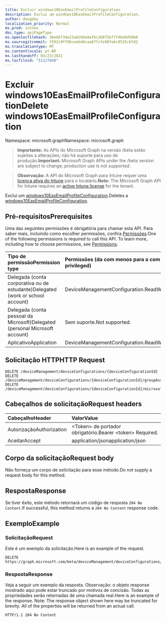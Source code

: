 ```yaml
---
title: Excluir windows10EasEmailProfileConfiguration
description: Exclui um windows10EasEmailProfileConfiguration.
author: dougeby
localization_priority: Normal
ms.prod: intune
doc_type: apiPageType
ms.openlocfilehash: 36e66f34e23a829da9af6c26875bf7f4bd4d59b0
ms.sourcegitcommit: f592c9ff96ceeb40caa67fcfe90fe6c8525cb7d2
ms.translationtype: MT
ms.contentlocale: pt-BR
ms.lasthandoff: 03/23/2021
ms.locfileid: "51127848"
---
```

# <a name="delete-windows10easemailprofileconfiguration"></a><span data-ttu-id="a6ef4-103">Excluir windows10EasEmailProfileConfiguration</span><span class="sxs-lookup"><span data-stu-id="a6ef4-103">Delete windows10EasEmailProfileConfiguration</span></span>

<span data-ttu-id="a6ef4-104">Namespace: microsoft.graph</span><span class="sxs-lookup"><span data-stu-id="a6ef4-104">Namespace: microsoft.graph</span></span>

> <span data-ttu-id="a6ef4-105">**Importante:** As APIs do Microsoft Graph na versão /beta estão sujeitas a alterações; não há suporte para uso de produção.</span><span class="sxs-lookup"><span data-stu-id="a6ef4-105">**Important:** Microsoft Graph APIs under the /beta version are subject to change; production use is not supported.</span></span>

> <span data-ttu-id="a6ef4-106">**Observação:** A API do Microsoft Graph para Intune requer uma [licença ativa do Intune](https://go.microsoft.com/fwlink/?linkid=839381) para o locatário.</span><span class="sxs-lookup"><span data-stu-id="a6ef4-106">**Note:** The Microsoft Graph API for Intune requires an [active Intune license](https://go.microsoft.com/fwlink/?linkid=839381) for the tenant.</span></span>

<span data-ttu-id="a6ef4-107">Exclui um [windows10EasEmailProfileConfiguration](../resources/intune-deviceconfig-windows10easemailprofileconfiguration.md).</span><span class="sxs-lookup"><span data-stu-id="a6ef4-107">Deletes a [windows10EasEmailProfileConfiguration](../resources/intune-deviceconfig-windows10easemailprofileconfiguration.md).</span></span>

## <a name="prerequisites"></a><span data-ttu-id="a6ef4-108">Pré-requisitos</span><span class="sxs-lookup"><span data-stu-id="a6ef4-108">Prerequisites</span></span>
<span data-ttu-id="a6ef4-p101">Uma das seguintes permissões é obrigatória para chamar esta API. Para saber mais, incluindo como escolher permissões, confira [Permissões](/graph/permissions-reference).</span><span class="sxs-lookup"><span data-stu-id="a6ef4-p101">One of the following permissions is required to call this API. To learn more, including how to choose permissions, see [Permissions](/graph/permissions-reference).</span></span>

|<span data-ttu-id="a6ef4-111">Tipo de permissão</span><span class="sxs-lookup"><span data-stu-id="a6ef4-111">Permission type</span></span>|<span data-ttu-id="a6ef4-112">Permissões (da com menos para a com mais privilégios)</span><span class="sxs-lookup"><span data-stu-id="a6ef4-112">Permissions (from least to most privileged)</span></span>|
|:---|:---|
|<span data-ttu-id="a6ef4-113">Delegada (conta corporativa ou de estudante)</span><span class="sxs-lookup"><span data-stu-id="a6ef4-113">Delegated (work or school account)</span></span>|<span data-ttu-id="a6ef4-114">DeviceManagementConfiguration.ReadWrite.All</span><span class="sxs-lookup"><span data-stu-id="a6ef4-114">DeviceManagementConfiguration.ReadWrite.All</span></span>|
|<span data-ttu-id="a6ef4-115">Delegada (conta pessoal da Microsoft)</span><span class="sxs-lookup"><span data-stu-id="a6ef4-115">Delegated (personal Microsoft account)</span></span>|<span data-ttu-id="a6ef4-116">Sem suporte.</span><span class="sxs-lookup"><span data-stu-id="a6ef4-116">Not supported.</span></span>|
|<span data-ttu-id="a6ef4-117">Aplicativo</span><span class="sxs-lookup"><span data-stu-id="a6ef4-117">Application</span></span>|<span data-ttu-id="a6ef4-118">DeviceManagementConfiguration.ReadWrite.All</span><span class="sxs-lookup"><span data-stu-id="a6ef4-118">DeviceManagementConfiguration.ReadWrite.All</span></span>|

## <a name="http-request"></a><span data-ttu-id="a6ef4-119">Solicitação HTTP</span><span class="sxs-lookup"><span data-stu-id="a6ef4-119">HTTP Request</span></span>
<!-- {
  "blockType": "ignored"
}
-->
``` http
DELETE /deviceManagement/deviceConfigurations/{deviceConfigurationId}
DELETE /deviceManagement/deviceConfigurations/{deviceConfigurationId}/groupAssignments/{deviceConfigurationGroupAssignmentId}/deviceConfiguration
DELETE /deviceManagement/deviceConfigurations/{deviceConfigurationId}/microsoft.graph.windowsDomainJoinConfiguration/networkAccessConfigurations/{deviceConfigurationId}
```

## <a name="request-headers"></a><span data-ttu-id="a6ef4-120">Cabeçalhos de solicitação</span><span class="sxs-lookup"><span data-stu-id="a6ef4-120">Request headers</span></span>
|<span data-ttu-id="a6ef4-121">Cabeçalho</span><span class="sxs-lookup"><span data-stu-id="a6ef4-121">Header</span></span>|<span data-ttu-id="a6ef4-122">Valor</span><span class="sxs-lookup"><span data-stu-id="a6ef4-122">Value</span></span>|
|:---|:---|
|<span data-ttu-id="a6ef4-123">Autorização</span><span class="sxs-lookup"><span data-stu-id="a6ef4-123">Authorization</span></span>|<span data-ttu-id="a6ef4-124">&lt;Token&gt; de portador obrigatório.</span><span class="sxs-lookup"><span data-stu-id="a6ef4-124">Bearer &lt;token&gt; Required.</span></span>|
|<span data-ttu-id="a6ef4-125">Aceitar</span><span class="sxs-lookup"><span data-stu-id="a6ef4-125">Accept</span></span>|<span data-ttu-id="a6ef4-126">application/json</span><span class="sxs-lookup"><span data-stu-id="a6ef4-126">application/json</span></span>|

## <a name="request-body"></a><span data-ttu-id="a6ef4-127">Corpo da solicitação</span><span class="sxs-lookup"><span data-stu-id="a6ef4-127">Request body</span></span>
<span data-ttu-id="a6ef4-128">Não forneça um corpo de solicitação para esse método.</span><span class="sxs-lookup"><span data-stu-id="a6ef4-128">Do not supply a request body for this method.</span></span>

## <a name="response"></a><span data-ttu-id="a6ef4-129">Resposta</span><span class="sxs-lookup"><span data-stu-id="a6ef4-129">Response</span></span>
<span data-ttu-id="a6ef4-130">Se tiver êxito, este método retornará um código de resposta `204 No Content`.</span><span class="sxs-lookup"><span data-stu-id="a6ef4-130">If successful, this method returns a `204 No Content` response code.</span></span>

## <a name="example"></a><span data-ttu-id="a6ef4-131">Exemplo</span><span class="sxs-lookup"><span data-stu-id="a6ef4-131">Example</span></span>

### <a name="request"></a><span data-ttu-id="a6ef4-132">Solicitação</span><span class="sxs-lookup"><span data-stu-id="a6ef4-132">Request</span></span>
<span data-ttu-id="a6ef4-133">Este é um exemplo da solicitação.</span><span class="sxs-lookup"><span data-stu-id="a6ef4-133">Here is an example of the request.</span></span>
``` http
DELETE https://graph.microsoft.com/beta/deviceManagement/deviceConfigurations/{deviceConfigurationId}
```

### <a name="response"></a><span data-ttu-id="a6ef4-134">Resposta</span><span class="sxs-lookup"><span data-stu-id="a6ef4-134">Response</span></span>
<span data-ttu-id="a6ef4-p102">Veja a seguir um exemplo da resposta. Observação: o objeto response mostrado aqui pode estar truncado por motivos de concisão. Todas as propriedades serão retornadas de uma chamada real.</span><span class="sxs-lookup"><span data-stu-id="a6ef4-p102">Here is an example of the response. Note: The response object shown here may be truncated for brevity. All of the properties will be returned from an actual call.</span></span>
``` http
HTTP/1.1 204 No Content
```




